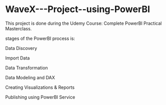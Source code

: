 # WaveX---Project--using-PowerBI
This project is done during the Udemy Course: Complete PowerBI Practical Masterclass.

stages of the PowerBI process is:

Data Discovery

Import Data

Data Transformation

Data Modeling and DAX

Creating Visualizations & Reports

Publishing using PowerBI Service
